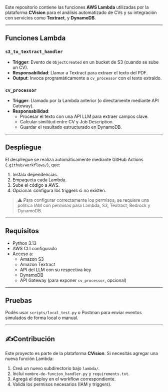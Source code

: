 Este repositorio contiene las funciones **AWS Lambda** utilizadas por la plataforma **CVision** para el análisis automatizado de CVs y su integración con servicios como **Textract**, y **DynamoDB**.


---

## Funciones Lambda

### `s3_to_textract_handler`

- **Trigger**: Evento de `ObjectCreated` en un bucket de S3 (cuando se sube un CV).
- **Responsabilidad**: Llamar a Textract para extraer el texto del PDF.
- **Output**: Invoca programáticamente a `cv_processor` con el texto extraído.

### `cv_processor`

- **Trigger**: Llamado por la Lambda anterior (o directamente mediante API Gateway).
- **Responsabilidad**:
  - Procesar el texto con una API LLM para extraer campos clave.
  - Calcular similitud entre CV y Job Description.
  - Guardar el resultado estructurado en DynamoDB.

---

## Despliegue

El despliegue se realiza automáticamente mediante GitHub Actions (`.github/workflows/`), que:

1. Instala dependencias.
2. Empaqueta cada Lambda.
3. Sube el código a AWS.
4. Opcional: configura los triggers si no existen.

> ⚠️ Para configurar correctamente los permisos, se requiere una política IAM con permisos para Lambda, S3, Textract, Bedrock y DynamoDB.

---

## Requisitos

- Python 3.13
- AWS CLI configurado
- Acceso a:
  - Amazon S3
  - Amazon Textract
  - API del LLM con su respectiva key
  - DynamoDB
  - API Gateway (para exponer `cv_processor`, opcional)

---

## Pruebas

Podés usar `scripts/local_test.py` o Postman para enviar eventos simulados de forma local o manual.

---

## ✍Contribución

Este proyecto es parte de la plataforma **CVision**. Si necesitás agregar una nueva función Lambda:

1. Creá un nuevo subdirectorio bajo `lambda/`.
2. Incluí `nombre-de-funcion_handler.py` y `requirements.txt`.
3. Agregá el deploy en el workflow correspondiente.
4. Validá los permisos necesarios (IAM y triggers).
